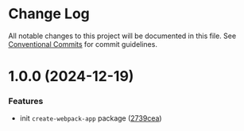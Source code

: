# Change Log

All notable changes to this project will be documented in this file.
See [Conventional Commits](https://conventionalcommits.org) for commit guidelines.

# 1.0.0 (2024-12-19)

### Features

- init `create-webpack-app` package ([2739cea](https://github.com/webpack-cli/create-webpack-app/commit/2739cea843334e44e3ed8822d39005645a82a280))
